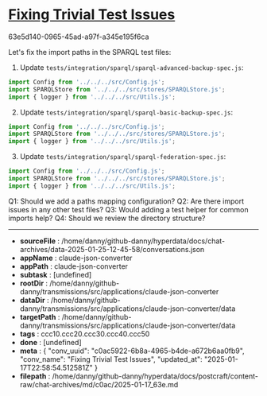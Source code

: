 # [Fixing Trivial Test Issues](https://claude.ai/chat/c0ac5922-6b8a-4965-b4de-a672b6aa0fb9)

63e5d140-0965-45ad-a97f-a345e195f6ca

 Let's fix the import paths in the SPARQL test files:

1. Update `tests/integration/sparql/sparql-advanced-backup-spec.js`:
```javascript
import Config from '../../../src/Config.js';
import SPARQLStore from '../../../src/stores/SPARQLStore.js';
import { logger } from '../../../src/Utils.js';
```

2. Update `tests/integration/sparql/sparql-basic-backup-spec.js`:
```javascript
import Config from '../../../src/Config.js';
import SPARQLStore from '../../../src/stores/SPARQLStore.js';
import { logger } from '../../../src/Utils.js';
```

3. Update `tests/integration/sparql/sparql-federation-spec.js`:
```javascript
import Config from '../../../src/Config.js';
import SPARQLStore from '../../../src/stores/SPARQLStore.js';
import { logger } from '../../../src/Utils.js';
```

Q1: Should we add a paths mapping configuration?
Q2: Are there import issues in any other test files?
Q3: Would adding a test helper for common imports help?
Q4: Should we review the directory structure?

---

* **sourceFile** : /home/danny/github-danny/hyperdata/docs/chat-archives/data-2025-01-25-12-45-58/conversations.json
* **appName** : claude-json-converter
* **appPath** : claude-json-converter
* **subtask** : [undefined]
* **rootDir** : /home/danny/github-danny/transmissions/src/applications/claude-json-converter
* **dataDir** : /home/danny/github-danny/transmissions/src/applications/claude-json-converter/data
* **targetPath** : /home/danny/github-danny/transmissions/src/applications/claude-json-converter/data
* **tags** : ccc10.ccc20.ccc30.ccc40.ccc50
* **done** : [undefined]
* **meta** : {
  "conv_uuid": "c0ac5922-6b8a-4965-b4de-a672b6aa0fb9",
  "conv_name": "Fixing Trivial Test Issues",
  "updated_at": "2025-01-17T22:58:54.512581Z"
}
* **filepath** : /home/danny/github-danny/hyperdata/docs/postcraft/content-raw/chat-archives/md/c0ac/2025-01-17_63e.md